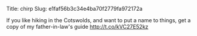 Title: chirp
Slug: e1faf56b3c34e4ba70f2779fa972172a

If you like hiking in the Cotswolds, and want to put a name to things, get a copy of my father-in-law's guide <a href="http://t.co/kVC27E52kz">http://t.co/kVC27E52kz</a>
